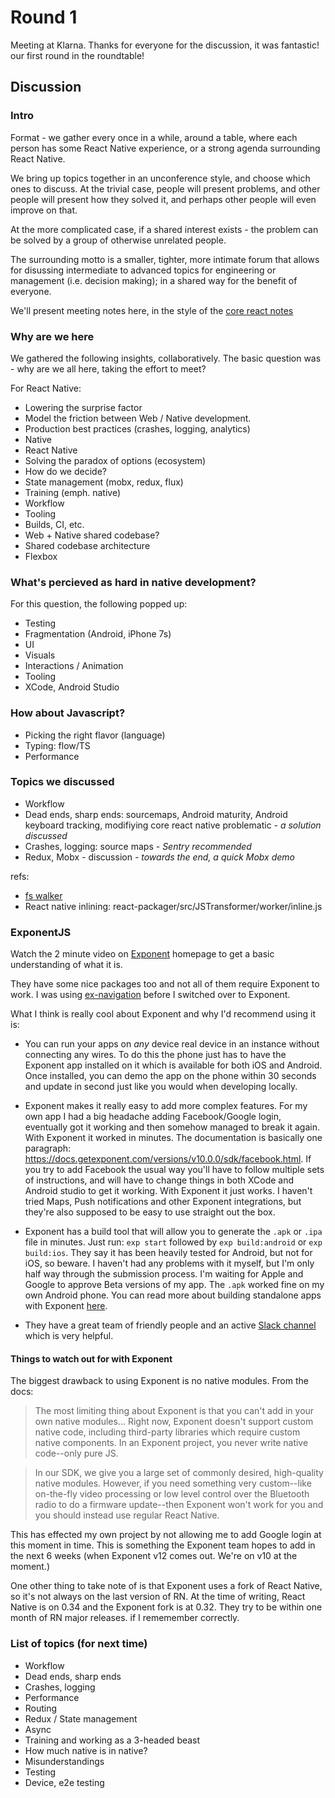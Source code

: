 # Round 1

Meeting at Klarna.
Thanks for everyone for the discussion, it was fantastic! our first round in the roundtable!


## Discussion

### Intro

Format - we gather every once in a while, around a table, where each person
has some React Native experience, or a strong agenda surrounding React Native.

We bring up topics together in an unconference style, and choose which ones to
discuss. At the trivial case, people will present problems, and other people will
present how they solved it, and perhaps other people will even improve on that.

At the more complicated case, if a shared interest exists - the problem can be
solved by a group of otherwise unrelated people.

The surrounding motto is a smaller, tighter, more intimate forum that allows
for disussing intermediate to advanced topics for engineering or management
(i.e. decision making); in a shared way for the benefit of everyone.

We'll present meeting notes here, in the style of the [core react
notes](https://github.com/reactjs/core-notes)


### Why are we here

We gathered the following insights, collaboratively. The basic question
was - why are we all here, taking the effort to meet?

For React Native:

- Lowering the surprise factor
- Model the friction between Web / Native development.
- Production best practices (crashes, logging, analytics)
- Native
- React Native
- Solving the paradox of options (ecosystem)
- How do we decide?
- State management (mobx, redux, flux)
- Training (emph. native)
- Workflow
- Tooling
- Builds, CI, etc.
- Web + Native shared codebase?
- Shared codebase architecture
- Flexbox

### What's percieved as hard in native development?

For this question, the following popped up:

- Testing
- Fragmentation (Android, iPhone 7s)
- UI
- Visuals
- Interactions / Animation
- Tooling
- XCode, Android Studio

### How about Javascript?

- Picking the right flavor (language)
- Typing: flow/TS
- Performance

### Topics we discussed

- Workflow
- Dead ends, sharp ends: sourcemaps, Android maturity, Android keyboard tracking, modifiying core react native problematic - _a solution discussed_
- Crashes, logging: source maps - _Sentry recommended_
- Redux, Mobx - discussion - _towards the end, a quick Mobx demo_

refs:
- [fs walker](https://github.com/jondot/react-native-fs-walker)
- React native inlining: react-packager/src/JSTransformer/worker/inline.js

### ExponentJS
Watch the 2 minute video on [Exponent](https://getexponent.com/) homepage to get a basic understanding of what it is.

They have some nice packages too and not all of them require Exponent to work. I was using [ex-navigation](https://github.com/exponentjs/ex-navigation) before I switched over to Exponent.

What I think is really cool about Exponent and why I'd recommend using it is:

* You can run your apps on *any* device real device in an instance without connecting any wires. To do this the phone just has to have the Exponent app installed on it which is available for both iOS and Android. Once installed, you can demo the app on the phone within 30 seconds and update in second just like you would when developing locally.

* Exponent makes it really easy to add more complex features. For my own app I had a big headache adding Facebook/Google login, eventually got it working and then somehow managed to break it again. With Exponent it worked in minutes. The documentation is basically one paragraph: https://docs.getexponent.com/versions/v10.0.0/sdk/facebook.html. If you try to add Facebook the usual way you'll have to follow multiple sets of instructions, and will have to change things in both XCode and Android studio to get it working. With Exponent it just works. I haven't tried Maps, Push notifications and other Exponent integrations, but they're also supposed to be easy to use straight out the box.

* Exponent has a build tool that will allow you to generate the `.apk` or `.ipa` file in minutes. Just run: `exp start` followed by `exp build:android` or `exp build:ios`. They say it has been heavily tested for Android, but not for iOS, so beware. I haven't had any problems with it myself, but I'm only half way through the submission process. I'm waiting for Apple and Google to approve Beta versions of my app. The `.apk` worked fine on my own Android phone. You can read more about building standalone apps with Exponent [here](https://docs.getexponent.com/versions/v10.0.0/guides/building-standalone-apps.html).

* They have a great team of friendly people and an active [Slack channel](https://slack.exponentjs.com/) which is very helpful.

#### Things to watch out for with Exponent
The biggest drawback to using Exponent is no native modules. From the docs:

> The most limiting thing about Exponent is that you can't add in your own native modules... Right now, Exponent doesn't support custom native code, including third-party libraries which require custom native components. In an Exponent project, you never write native code--only pure JS.

> In our SDK, we give you a large set of commonly desired, high-quality native modules. However, if you need something very custom--like on-the-fly video processing or low level control over the Bluetooth radio to do a firmware update--then Exponent won't work for you and you should instead use regular React Native.

This has effected my own project by not allowing me to add Google login at this moment in time. This is something the Exponent team hopes to add in the next 6 weeks (when Exponent v12 comes out. We're on v10 at the moment.)

One other thing to take note of is that Exponent uses a fork of React Native, so it's not always on the last version of RN. At the time of writing, React Native is on 0.34 and the Exponent fork is at 0.32. They try to be within one month of RN major releases. if I rememember correctly.

### List of topics (for next time)

- Workflow
- Dead ends, sharp ends
- Crashes, logging
- Performance
- Routing
- Redux / State management
- Async
- Training and working as a 3-headed beast
- How much native is in native?
- Misunderstandings
- Testing
- Device, e2e testing

